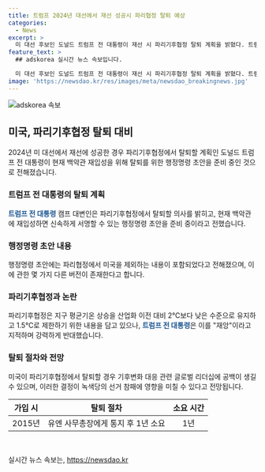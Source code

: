 ```yaml
---
title: 트럼프 2024년 대선에서 재선 성공시 파리협정 탈퇴 예상
categories:
  - News
excerpt: >
  미 대선 후보인 도널드 트럼프 전 대통령이 재선 시 파리기후협정 탈퇴 계획을 밝혔다. 트럼프 캠프 대변인은 행정명령 초안을 작성해 협정에서 미국을 제외할 것이라고 전했으며, 한 변호사는 이에 대비한 서명 가능한 초안을 준비 중이라고 밝혔다. 파리협정은 지구 온난화를 제한하기 위한 내용을 담고 있으나, 트럼프 전 대통령은 협정을 비판하며 탈퇴하였다. 이에 따라 미국의 기후변화 대응 리더십이 공백될 것으로 우려되나, 공식 탈퇴는 1년이 소요될 것으로 전망되고 있다.
feature_text: >
  ## adskorea 실시간 뉴스 속보입니다.

  미 대선 후보인 도널드 트럼프 전 대통령이 재선 시 파리기후협정 탈퇴 계획을 밝혔다. 트럼프 캠프 대변인은 행정명령 초안을 작성해 협정에서 미국을 제외할 것이라고 전했으며, 한 변호사는 이에 대비한 서명 가능한 초안을 준비 중이라고 밝혔다. 파리협정은 지구 온난화를 제한하기 위한 내용을 담고 있으나, 트럼프 전 대통령은 협정을 비판하며 탈퇴하였다. 이에 따라 미국의 기후변화 대응 리더십이 공백될 것으로 우려되나, 공식 탈퇴는 1년이 소요될 것으로 전망되고 있다.
image: 'https://newsdao.kr/res/images/meta/newsdao_breakingnews.jpg'
---
```


<p><img src="https://newsdao.kr/res/images/meta/newsdao_breakingnews.jpg" alt="adskorea 속보" /></p>

<h2 data-ke-size="size26">미국, 파리기후협정 탈퇴 대비</h2>

<p data-ke-size="size16">2024년 미 대선에서 재선에 성공한 경우 파리기후협정에서 탈퇴할 계획인 도널드 트럼프 전 대통령이 현재 백악관 재입성을 위해 탈퇴를 위한 행정명령 초안을 준비 중인 것으로 전해졌습니다.</p>

<h3>트럼프 전 대통령의 탈퇴 계획</h3>

<p data-ke-size="size16"><b><span style="color: #1a5490;">트럼프 전 대통령</span></b> 캠프 대변인은 파리기후협정에서 탈퇴할 의사를 밝히고, 현재 백악관에 재입성하면 신속하게 서명할 수 있는 행정명령 초안을 준비 중이라고 전했습니다.</p>

<h3>행정명령 초안 내용</h3>

<p data-ke-size="size16">행정명령 초안에는 파리협정에서 미국을 제외하는 내용이 포함되었다고 전해졌으며, 이에 관한 몇 가지 다른 버전이 존재한다고 합니다.</p>

<h3>파리기후협정과 논란</h3>

<p data-ke-size="size16">파리기후협정은 지구 평균기온 상승을 산업화 이전 대비 2℃보다 낮은 수준으로 유지하고 1.5℃로 제한하기 위한 내용을 담고 있으나, <b><span style="color: #1a5490;">트럼프 전 대통령</span></b>은 이를 "재앙"이라고 지적하며 강력하게 반대했습니다.</p>

<h3>탈퇴 절차와 전망</h3>

<p data-ke-size="size16">미국이 파리기후협정에서 탈퇴할 경우 기후변화 대응 관련 글로벌 리더십에 공백이 생길 수 있으며, 이러한 결정이 녹색당의 선거 참패에 영향을 미칠 수 있다고 전망됩니다.</p>

<table>
    <thead>
        <tr>
            <th style="text-align: center;">가입 시</th>
            <th style="text-align: center;">탈퇴 절차</th>
            <th style="text-align: center;">소요 시간</th>
        </tr>
    </thead>
    <tbody>
        <tr>
            <td style="text-align: center;">2015년</td>
            <td style="text-align: center;">유엔 사무총장에게 통지 후 1년 소요</td>
            <td style="text-align: center;">1년</td>
        </tr>
    </tbody>
</table>

<p data-ke-size="size16">&nbsp;</p>
실시간 뉴스 속보는, <a href="https://newsdao.kr" rel="dofollow">https://newsdao.kr</a>


